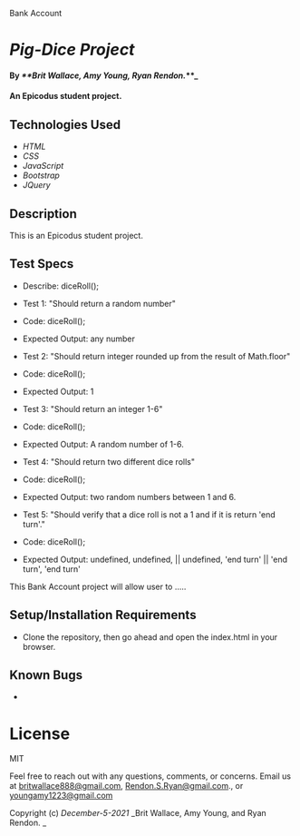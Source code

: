 Bank Account

# _Pig-Dice Project_

#### By _**Brit Wallace, Amy Young, Ryan Rendon._**_

#### An Epicodus student project. 

## Technologies Used

* _HTML_
* _CSS_
* _JavaScript_
* _Bootstrap_
* _JQuery_

## Description
This is an Epicodus student project.


## Test Specs
* Describe: diceRoll();

* Test 1: "Should return a random number"
* Code: diceRoll();
* Expected Output: any number

* Test 2: "Should return integer rounded up from the result of Math.floor"
* Code: diceRoll();
* Expected Output: 1

* Test 3: "Should return an integer 1-6"
* Code: diceRoll();
* Expected Output: A random number of 1-6. 

* Test 4: "Should return two different dice rolls" 
* Code: diceRoll();
* Expected Output: two random numbers between 1 and 6.

* Test 5: "Should verify that a dice roll is not a 1 and if it is return 'end turn'." 
* Code: diceRoll();
* Expected Output: undefined, undefined, || undefined, 'end turn' || 'end turn', 'end turn'


This Bank Account project will allow user to ..... 
## Setup/Installation Requirements

* Clone the repository, then go ahead and open the index.html in your browser.


## Known Bugs

* 

# License

MIT


Feel free to reach out with any questions, comments, or concerns. Email us at britwallace888@gmail.com, Rendon.S.Ryan@gmail.com., or youngamy1223@gmail.com


Copyright (c) _December-5-2021_ _Brit Wallace, Amy Young, and Ryan Rendon. _
